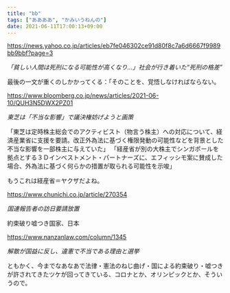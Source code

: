 ```yaml
---
title: "bb"
tags: ["ああああ", "かみいうねんの"]
date: 2021-06-11T17:00:13+09:00
---
```


<https://news.yahoo.co.jp/articles/eb7fe046302ce91d80f8c7a6d6667f9989bb9bbf?page=3>

*「貧しい人間は死刑になる可能性が高くなり…」社会が行き着いた“死刑の格差”*

最後の一文が重くのしかかってくる：「そのことを、覚悟しなければならない。

<https://www.bloomberg.co.jp/news/articles/2021-06-10/QUH3N5DWX2PZ01>

*東芝は「不当な影響」で議決権妨げようと画策*

「東芝は定時株主総会でのアクティビスト（物言う株主）への対応について、経済産業省に支援を要請。改正外為法に基づく権限発動の可能性などを背景とした不当な影響を一部株主に与えていた」
「経産省が別の大株主でシンガポールを拠点とする３Ｄインベストメント・パートナーズに、エフィッシモ案に賛成した場合、外為法に基づく何らかの措置が取られる可能性を示唆」

もうこれは経産省＝ヤクザだよね。

https://www.chunichi.co.jp/article/270354

*国連報告者の訪日要請放置*

約束破り嘘つき国家、日本

https://www.nanzanlaw.com/column/1345

*解散が国益に反し、違憲で不当である理由と選挙*

ともかく、今までなあなあで法律・憲法のねじ曲げ・国による約束破り・嘘つきが許されてきたツケが回ってきている、コロナとか、オリンピックとか、そういうので。